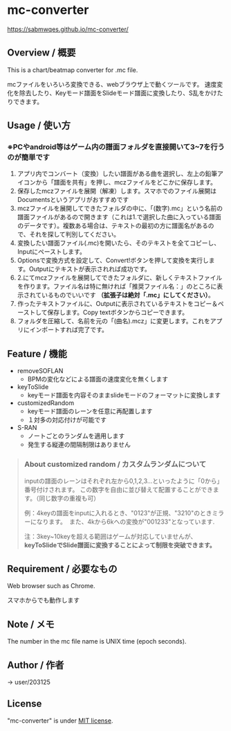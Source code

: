 # mc-converter
https://sabmwqes.github.io/mc-converter/
## Overview / 概要

This is a chart/beatmap converter for .mc file.

mcファイルをいろいろ変換できる、webブラウザ上で動くツールです。
速度変化を除去したり、Keyモード譜面をSlideモード譜面に変換したり、S乱をかけたりできます。

## Usage / 使い方
### ※PCやandroid等はゲーム内の譜面フォルダを直接開いて3~7を行うのが簡単です
1. アプリ内でコンバート（変換）したい譜面がある曲を選択し、左上の鉛筆アイコンから「譜面を共有」を押し、mczファイルをどこかに保存します。
2. 保存したmczファイルを展開（解凍）します。スマホでのファイル展開はDocumentsというアプリがおすすめです
3. mczファイルを展開してできたフォルダの中に、「(数字).mc」という名前の譜面ファイルがあるので開きます（これは1.で選択した曲に入っている譜面のデータです）。複数ある場合は、テキストの最初の方に譜面名があるので、それを探して判別してください。
4. 変換したい譜面ファイル(.mc)を開いたら、そのテキストを全てコピーし、Inputにペーストします。
5. Optionsで変換方式を設定して、Convert!ボタンを押して変換を実行します。Outputにテキストが表示されれば成功です。
6. 2.にてmczファイルを展開してできたフォルダに、新しくテキストファイルを作ります。ファイル名は特に無ければ「推奨ファイル名：」のところに表示されているものでいいです **（拡張子は絶対「.mc」にしてください）**。
7. 作ったテキストファイルに、Outputに表示されているテキストをコピー＆ペーストして保存します。Copy textボタンからコピーできます。
8. フォルダを圧縮して、名前を元の「(曲名).mcz」に変更します。これをアプリにインポートすれば完了です。
## Feature / 機能
- removeSOFLAN
  - BPMの変化などによる譜面の速度変化を無くします
- keyToSlide
  - keyモード譜面を内容そのままslideモードのフォーマットに変換します
- customizedRandom
  - keyモード譜面のレーンを任意に再配置します
  - １対多の対応付けが可能です
- S-RAN
  - ノートごとのランダムを適用します
  - 発生する縦連の間隔制限はありません

> ### About customized random / カスタムランダムについて
> 
> inputの譜面のレーンはそれぞれ左から0,1,2,3...といったように「0から」番号付けされます。
> この数字を自由に並び替えて配置することができます。（同じ数字の重複も可）
>
> 例：4keyの譜面をinputに入れるとき、"0123"が正規、"3210"のときミラーになります。　また、4kから6kへの変換が"001233"となっています.
> 
> 注：3key~10keyを超える範囲はゲームが対応していませんが、**keyToSlideでSlide譜面に変換することによって制限を突破できます。**


## Requirement / 必要なもの
Web browser such as Chrome.

スマホからでも動作します
## Note / メモ
The number in the mc file name is UNIX time (epoch seconds).
## Author / 作者
-> user/203125
## License
"mc-converter" is under [MIT license](https://en.wikipedia.org/wiki/MIT_License).
